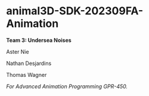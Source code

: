 # animal3D-SDK-202309FA-Animation

**Team 3: Undersea Noises**

Aster Nie

Nathan Desjardins

Thomas Wagner

_For Advanced Animation Programming GPR-450._

